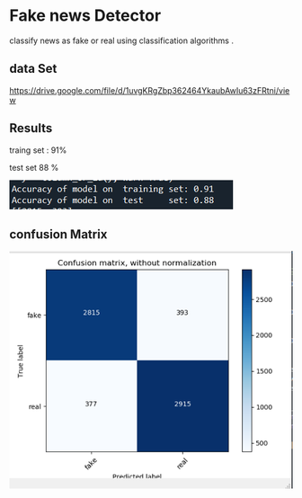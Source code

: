 # Fake news Detector 

classify news as fake or real using classification algorithms . 

## data Set 

https://drive.google.com/file/d/1uvgKRgZbp362464YkaubAwIu63zFRtni/view


## Results 

traing set  : 91%

test set 88 %





![github-small](result.PNG)


## confusion Matrix 


![github-small](confussionMatrix.PNG)



